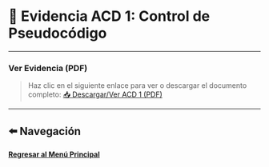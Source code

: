 # 📄 Evidencia ACD 1: Control de Pseudocódigo

---

### Ver Evidencia (PDF)

> Haz clic en el siguiente enlace para ver o descargar el documento completo:
> [📥 Descargar/Ver ACD 1 (PDF)](assets/ACD_1.pdf)

---

## ⬅️ Navegación

[**Regresar al Menú Principal**](index.md)
